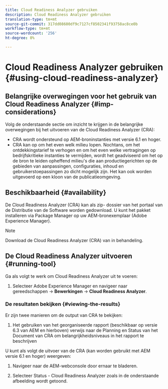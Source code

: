 ```yaml
---
title: Cloud Readiness Analyzer gebruiken
description: Cloud Readiness Analyzer gebruiken
translation-type: tm+mt
source-git-commit: 317dd08600df9c7127cf8502341f93758ac8ce0b
workflow-type: tm+mt
source-wordcount: '256'
ht-degree: 0%

---
```



# Cloud Readiness Analyzer gebruiken {#using-cloud-readiness-analyzer}

## Belangrijke overwegingen voor het gebruik van Cloud Readiness Analyzer {#imp-considerations}

Volg de onderstaande sectie om inzicht te krijgen in de belangrijke overwegingen bij het uitvoeren van de Cloud Readiness Analyzer (CRA):

* CRA wordt ondersteund op AEM-broninstanties met versie 6.1 en hoger.
* CRA kan op om het even welk milieu lopen. Nochtans, om het ontdekkingstarief te verhogen en om het even welke vertragingen op bedrijfskritieke instanties te vermijden, wordt het geadviseerd om het op de bron te leiden opheffend milieu&#39;s die aan productiegerichten op de gebieden van aanpassingen, configuraties, inhoud en gebruikerstoepassingen zo dicht mogelijk zijn. Het kan ook worden uitgevoerd op een kloon van de publicatieomgeving.

## Beschikbaarheid {#availability}

De Cloud Readiness Analyzer (CRA) kan als zip- dossier van het portaal van de Distributie van de Software worden gedownload. U kunt het pakket installeren via Package Manager op uw AEM-bronexemplaar (Adobe Experience Manager).

>[!NOTE]
>Download de Cloud Readiness Analyzer (CRA) van in behandeling.

## De Cloud Readiness Analyzer uitvoeren {#running-tool}

Ga als volgt te werk om Cloud Readiness Analyzer uit te voeren:

1. Selecteer Adobe Experience Manager en navigeer naar gereedschappen -> **Bewerkingen** -> **Cloud Readiness Analyzer**.

### De resultaten bekijken {#viewing-the-results}

Er zijn twee manieren om de output van CRA te bekijken:

1. Het gebruiken van het georganiseerde rapport (beschikbaar op versie 6.3 van AEM en hierboven) verwijs naar de Planning en Status van het Document van CRA om belangrijkheidsniveaus in het rapport te beschrijven

U kunt als volgt de uitvoer van de CRA (kan worden gebruikt met AEM versie 6.1 en hoger) weergeven:

1. Navigeer naar de AEM-webconsole door ernaar te bladeren.

1. Selecteer Status - Cloud Readiness Analyzer zoals in de onderstaande afbeelding wordt getoond.